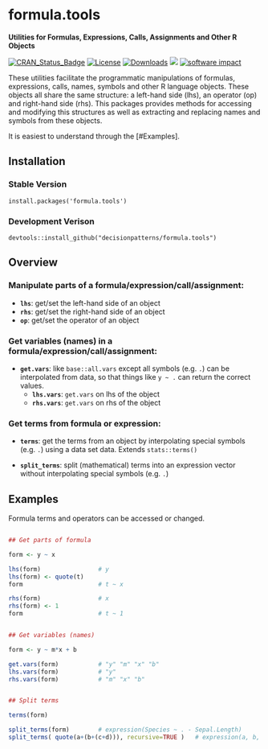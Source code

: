 # formula.tools 

**Utilities for Formulas, Expressions, Calls, Assignments and Other R Objects**

[![CRAN_Status_Badge](https://www.r-pkg.org/badges/version/formula.tools)](https://cran.r-project.org/package=formula.tools)
[![License](https://img.shields.io/badge/license-GPL%20%28%3E=%202%29-brightgreen.svg?style=flat)](https://www.gnu.org/licenses/gpl-2.0.html) 
[![Downloads](https://cranlogs.r-pkg.org/badges/formula.tools?color=brightgreen)](https://www.r-pkg.org/pkg/formula.tools)
[![](http://cranlogs.r-pkg.org/badges/grand-total/formula.tools)](http://cran.rstudio.com/web/packages/formula.tools/index.html)
[![software impact](http://depsy.org/api/package/r/formula.tools/badge.svg)](http://depsy.org/package/r/formula.tools)

These utilities facilitate the programmatic manipulations of formulas, 
expressions, calls, names, symbols and other R language objects. These objects 
all share the same structure: a left-hand side (lhs), an operator (op) and 
right-hand side (rhs). This packages provides methods for accessing and 
modifying this structures as well as extracting and replacing names and 
symbols from these objects.

It is easiest to understand through the [#Examples].


## Installation 

### Stable Version 

    install.packages('formula.tools')

### Development Verison 

    devtools::install_github("decisionpatterns/formula.tools")
    
    
    
## Overview

### Manipulate parts of a formula/expression/call/assignment:

 - **`lhs`**: get/set the left-hand side of an object
 - **`rhs`**: get/set the right-hand side of an object
 - **`op`**: get/set the operator of an object
 

### Get variables (names) in a formula/expression/call/assignment: 

 - **`get.vars`**: like `base::all.vars` except all symbols (e.g. `.`) can be
   interpolated from data, so that things like `y ~ .` can return the correct 
   values.
   - **`lhs.vars`**: `get.vars` on lhs of the object 
   - **`rhs.vars`**: `get.vars` on rhs of the object
   
   
### Get terms from formula or expression:

 - **`terms`**: get the terms from an object by interpolating special symbols 
       (e.g. `.`) using a data set data.  Extends `stats::terms()` 
       
 - **`split_terms`**: split (mathematical) terms into an expression vector without
   interpolating special symbols (e.g. `.`)

 
## Examples 

Formula terms and operators can be accessed or changed. 

```r

## Get parts of formula 

form <- y ~ x 

lhs(form)                # y
lhs(form) <- quote(t)
form                     # t ~ x

rhs(form)                # x
rhs(form) <- 1
form                     # t ~ 1


## Get variables (names)

form <- y ~ m*x + b

get.vars(form)           # "y" "m" "x" "b"
lhs.vars(form)           # "y"
rhs.vars(form)           # "m" "x" "b"


## Split terms

terms(form)

split_terms(form)        # expression(Species ~ . - Sepal.Length)
split_terms( quote(a+(b+(c+d))), recursive=TRUE )   # expression(a, b, c, d)

```
    
